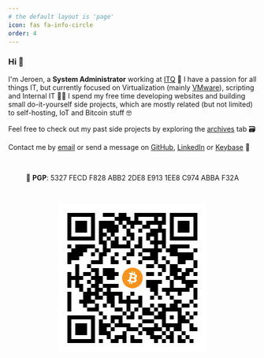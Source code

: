 ```yaml
---
# the default layout is 'page'
icon: fas fa-info-circle
order: 4
---
```


### Hi 👋

I'm Jeroen, a **System Administrator** working at [ITQ](https://itq.eu) 🧡 I have a passion for all things IT, but currently focused on Virtualization (mainly [VMware](https://www.vmware.com/products.html?resource=product-listing%3Aanywhere-workspace)), scripting and Internal IT 👨‍💻 I spend my free time developing websites and building small do-it-yourself side projects, which are mostly related (but not limited) to self-hosting, IoT and Bitcoin stuff 🤓

Feel free to check out my past side projects by exploring the [archives](https://vskills.nl/archives/) tab 🗃️ 

Contact me by [email](mailto:jeroen66124@gmail.com) or send a message on [GitHub](https://github.com/jeroen66124), [LinkedIn](https://linkedin.com/in/jkou) or [Keybase](https://keybase.io/jeroen66124) 💬

 
<p align="center">
  🔑 <b>PGP</b>: 5327 FECD F828 ABB2 2DE8 E913 1EE8 C974 ABBA F32A
</p>
 
<p align="center">
  <img src="/assets/bitcoin.png">
</p>
